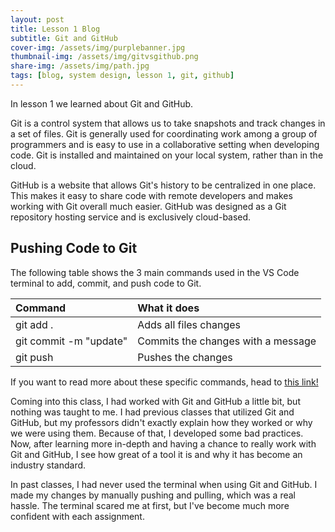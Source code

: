 ```yaml
---
layout: post
title: Lesson 1 Blog
subtitle: Git and GitHub
cover-img: /assets/img/purplebanner.jpg
thumbnail-img: /assets/img/gitvsgithub.png
share-img: /assets/img/path.jpg
tags: [blog, system design, lesson 1, git, github]
---
```


In lesson 1 we learned about Git and GitHub. 

Git is a control system that allows us to take snapshots and track changes in a set of files. Git is generally used for coordinating work among a group of programmers and is easy to use in a collaborative setting when developing code. Git is installed and maintained on your local system, rather than in the cloud.

GitHub is a website that allows Git's history to be centralized in one place. This makes it easy to share code with remote developers and makes working with Git overall much easier. GitHub was designed as a Git repository hosting service and is exclusively cloud-based. 

## Pushing Code to Git

The following table shows the 3 main commands used in the VS Code terminal to add, commit, and push code to Git.

| Command | What it does |
| :------ |:--- |
| git add . | Adds all files changes |
| git commit -m "update" | Commits the changes with a message |
| git push | Pushes the changes |

If you want to read more about these specific commands, head to [this link!](https://nikki-ricks.medium.com/how-to-use-git-add-commit-and-push-in-vs-code-and-command-line-35c0e8c47b62)

Coming into this class, I had worked with Git and GitHub a little bit, but nothing was taught to me. I had previous classes that utilized Git and GitHub, but my professors didn't exactly explain how they worked or why we were using them. Because of that, I developed some bad practices. Now, after learning more in-depth and having a chance to really work with Git and GitHub, I see how great of a tool it is and why it has become an industry standard. 

In past classes, I had never used the terminal when using Git and GitHub. I made my changes by manually pushing and pulling, which was a real hassle. The terminal scared me at first, but I've become much more confident with each assignment.